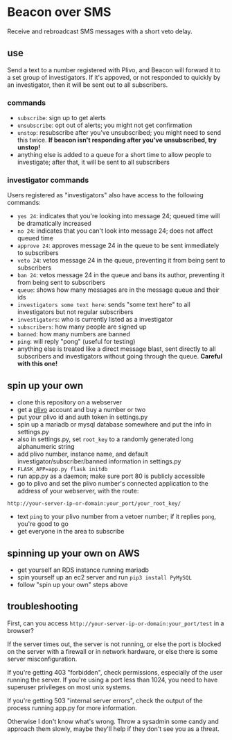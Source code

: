 # Beacon over SMS

Receive and rebroadcast SMS messages with a short veto delay.

## use

Send a text to a number registered with Plivo, and Beacon will forward it to a set group of investigators. If it's appoved, or not responded to quickly by an investigator, then it will be sent out to all subscribers.

### commands

- `subscribe`: sign up to get alerts
- `unsubscribe`: opt out of alerts; you might not get confirmation
- `unstop`: resubscribe after you've unsubscribed; you might need to send this twice. **If beacon isn't responding after you've unsubscribed, try unstop!**
- anything else is added to a queue for a short time to allow people to investigate; after that, it will be sent to all subscribers

### investigator commands

Users registered as "investigators" also have access to the following commands:

- `yes 24`: indicates that you're looking into message 24; queued time will be dramatically increased
- `no 24`: indicates that you can't look into message 24; does not affect queued time
- `approve 24`: approves message 24 in the queue to be sent immediately to subscribers
- `veto 24`: vetos message 24 in the queue, preventing it from being sent to subscribers
- `ban 24`: vetos message 24 in the queue and bans its author, preventing it from being sent to subscribers
- `queue`: shows how many messages are in the message queue and their ids
- `investigators some text here`: sends "some text here" to all investigators but not regular subscribers
- `investigators`: who is currently listed as a investigator
- `subscribers`: how many people are signed up
- `banned`: how many numbers are banned
- `ping`: will reply "pong" (useful for testing)
- anything else is treated like a direct message blast, sent directly to all subscribers and investigators without going through the queue. **Careful with this one!**

## spin up your own

- clone this repository on a webserver
- get a [plivo][] account and buy a number or two
- put your plivo id and auth token in settings.py
- spin up a mariadb or mysql database somewhere and put the info in settings.py
- also in settings.py, set `root_key` to a randomly generated long alphanumeric string
- add plivo number, instance name, and default investigator/subscriber/banned information in settings.py
- `FLASK_APP=app.py flask initdb`
- run app.py as a daemon; make sure port 80 is publicly accessible
- go to plivo and set the plivo number's connected application to the address of your webserver, with the route:

```
http://your-server-ip-or-domain:your_port/your_root_key/
```

- text `ping` to your plivo number from a vetoer number; if it replies `pong`, you're good to go
- get everyone in the area to subscribe

[plivo]: (https://plivo.com/)

## spinning up your own on AWS

- get yourself an RDS instance running mariadb
- spin yourself up an ec2 server and run `pip3 install PyMySQL`
- follow "spin up your own" steps above

## troubleshooting

First, can you access `http://your-server-ip-or-domain:your_port/test` in a browser?

If the server times out, the server is not running, or else the port is blocked on the server with a firewall or in network hardware, or else there is some server misconfiguration.

If you're getting 403 "forbidden", check permissions, especially of the user running the server. If you're using a port less than 1024, you need to have superuser privileges on most unix systems.

If you're getting 503 "internal server errors", check the output of the process running app.py for more information.

Otherwise I don't know what's wrong. Throw a sysadmin some candy and approach them slowly, maybe they'll help if they don't see you as a threat.
